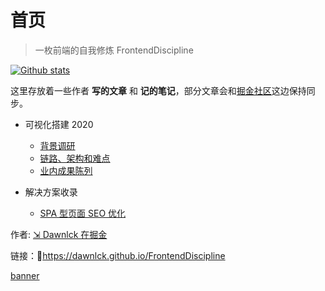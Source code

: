 # 首页

> 一枚前端的自我修炼 FrontendDiscipline

[![Github stats](https://github-readme-stats.vercel.app/api?username=dawnlck&show_icons=true)](https://github.com/anuraghazra/github-readme-stats)

这里存放着一些作者 **写的文章** 和 **记的笔记**，部分文章会和[掘金社区][juejin]这边保持同步。

- 可视化搭建 2020

  - [背景调研](LowCode/VisualConstruction2020_basic)
  - [链路、架构和难点](LowCode/VisualConstruction2020_features)
  - [业内成果陈列](LowCode/VisualConstruction2020_production)

- 解决方案收录

  - [SPA 型页面 SEO 优化](Resolution/SPA&SEO.md 'SPA 型页面 SEO 优化指南')

作者: [⇲ Dawnlck 在掘金][juejin]

链接：🔗https://dawnlck.github.io/FrontendDiscipline

[banner](./_workspace/banner/banner.html ':include :type=iframe width=100% height=178')

[juejin]: https://juejin.cn/user/1028798614345032

<!-- [![Top Langs](https://github-readme-stats.vercel.app/api/top-langs/?username=dawnlck&layout=compact)](https://github.com/anuraghazra/github-readme-stats) -->
